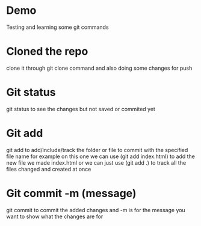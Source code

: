 # Demo
Testing and learning some git commands
# Cloned the repo
clone it through git clone command and also doing some changes for push

# Git status
git status to see the changes but not saved or commited yet

# Git add
git add to add/include/track the folder or file to commit with the specified file name for example on this one we can use (git add index.html) to add the new file we made index.html or we can just use (git add .) to track all the files changed and created at once

# Git commit -m (message)
git commit to commit the added changes and -m is for the message you want to show what the changes are for